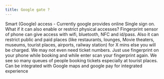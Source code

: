 ```yaml
---
title: Google gate ?
---
```


Smart (Google) access - Currently google provides online Single sign on. What if it can also enable or restrict physical accesses?
Fingerprint sensor of phone can give access with wifi, bluetooth, NFC and id/pass. Also it can restrict public and paid places (like restaurants, lounges, Movie theaters, museums, tourist places, airports, railway station) for X mins else you will be charged. We may not even need ticket numbers. Just use fingerprint on your phone while booking and while enter scan your fingerprint again. We see so many queues of people booking tickets especially at tourist places. Can be integrated with Google maps and google pay for integrated experience